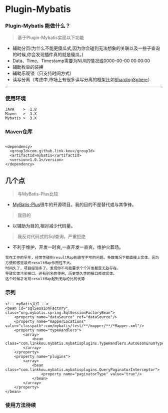 # Plugin-Mybatis

### Plugin-Mybatis 能做什么？

> 基于Plugin-Mybatis实现以下功能
- 辅助分页(为什么不能更傻瓜式,因为你会碰到无法想象的关联以及一些子查询的时候,你会发现插件真的就是傻瓜。)
- Data、Time、Timestamp需要为NUll的情况或0000-00-00 00:00:00
- 辅助枚举的装换
- 辅助乐观锁（只支持时间方式）
- 读写分离（考虑中,市场上有很多读写分离的框架比如[ShardingSphere](https://shardingsphere.apache.org/index_zh.html)）

---
### 使用环境

    JAVA    >  1.8
    Maven   >  3.X
    Mybatis >  3.X
    
### Maven仓库
    
```xml：

<dependency>
  <groupId>com.github.link-kou</groupId>
  <artifactId>mybatis</artifactId>
  <version>1.0.1</version>
</dependency>

```

## 几个点

> 与MyBatis-Plus比较

-  [MyBatis-Plus](https://github.com/baomidou/mybatis-plus)很牛的开源项目。我的目的不是替代或与其争锋。

> 我目的

-  以辅助为目的,相对减少代码量。


> 我反对代码式的Sql查询，严重拒绝

-  不利于维护，开发一时爽,一直开发一直爽，维护火葬场。
```xml:
我在工作的早年，经常性碰到resultMap到底写不写的问题。多数情况下都直接上实体，因为方便和感觉最终resultMap作用性不大。
时间久了，项目经验多了。发现你不可能要求个个开发都是无敌存在。
导致实体污染接口、还有别名的使用、历史悠久性的接口修改实体。
这个时候才发现resultMap起到无与伦比的优势
```
### 示列

```xml:
<!-- myBatis文件 -->
<bean id="sqlSessionFactory" class="org.mybatis.spring.SqlSessionFactoryBean">
    <property name="dataSource" ref="dataSource"/>
    <property name="mapperLocations" value="classpath*:com/mybatis/test/**/mapper/**/*Mapper.xml"/>
    <property name="typeHandlers">
        <array>
            <bean class="com.linkkou.mybatis.mybatisplugins.TypeHandlers.AutoGsonEnumTypeHandler"/>
        </array>
    </property>
    <property name="plugins">
        <array>
            <bean class="com.linkkou.mybatis.mybatisplugins.QueryPaginatorInterceptor">
                <property name="paginatorType" value="true"/>
            </bean>
        </array>
    </property>
</bean>
```

### 使用方法待续
